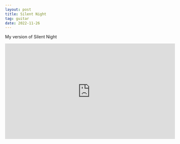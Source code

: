 ```yaml
---
layout: post
title: Silent Night
tag: guitar
date: 2022-11-26
---
```


My version of Silent Night


<iframe width="560" height="315" src="https://www.youtube.com/embed/CUhXNXDtxA0?start=340" title="YouTube video player" frameborder="0" allow="accelerometer; autoplay; clipboard-write; encrypted-media; gyroscope; picture-in-picture" allowfullscreen></iframe>

